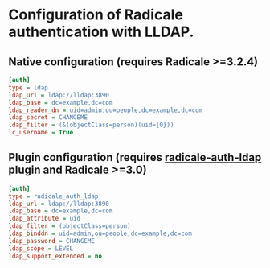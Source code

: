 # Configuration of Radicale authentication with LLDAP.

## Native configuration (requires Radicale >=3.2.4)

```ini
[auth]
type = ldap
ldap_uri = ldap://lldap:3890
ldap_base = dc=example,dc=com
ldap_reader_dn = uid=admin,ou=people,dc=example,dc=com
ldap_secret = CHANGEME
ldap_filter = (&(objectClass=person)(uid={0}))
lc_username = True
```

## Plugin configuration (requires [radicale-auth-ldap](https://github.com/shroomify-it/radicale-auth-ldap-plugin) plugin and Radicale >=3.0)

```ini
[auth]
type = radicale_auth_ldap
ldap_url = ldap://lldap:3890
ldap_base = dc=example,dc=com
ldap_attribute = uid
ldap_filter = (objectClass=person)
ldap_binddn = uid=admin,ou=people,dc=example,dc=com
ldap_password = CHANGEME
ldap_scope = LEVEL
ldap_support_extended = no
```
